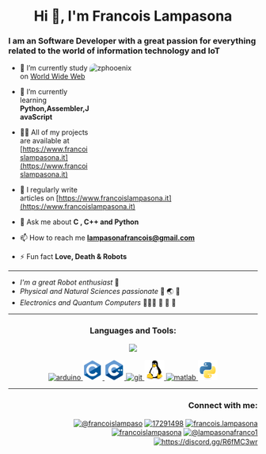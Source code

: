 <h1 align="center">Hi 👋, I'm Francois Lampasona</h1>
<h3 align="">I am an Software Developer with a great passion for everything related to the world of information technology and IoT </h3>

<img align="right" style="width:340px;height:260px;border-radius: 10px 10px 10px 10px;" src="https://r7q6w9z6.rocketcdn.me/career/wp-content/uploads/2021/02/01.gif" alt="zphooenix" />

<p>

- 🔭 I’m currently study on [World Wide Web](https://www.google.com/)

- 🌱 I’m currently learning **Python,Assembler,JavaScript**

- 👨‍💻 All of my projects are available at [https://www.francoislampasona.it](https://www.francoislampasona.it)

- 📝 I regularly write articles on [https://www.francoislampasona.it](https://www.francoislampasona.it)

- 💬 Ask me about **C , C++ and Python**

- 📫 How to reach me **lampasonafrancois@gmail.com**

- ⚡ Fun fact **Love, Death & Robots**

</p>

---
- *I'm a great Robot enthusiast* 🤖
- *Physical and Natural Sciences passionate* 🌱 🌏 🌱
- *Electronics and Quantum Computers* 🧑🏻‍💻 📡 🔋 🔌
---

<h3 align="center">Languages and Tools:</h3> 

<p align="center">  <img src="https://skillicons.dev/icons?i=html,css,bootstrap,sass,js,ts,react,redux,java,spring,postgres" /></p>
<p align="center"><a href="https://www.arduino.cc/" target="_blank" rel="noreferrer"> <img src="https://cdn.worldvectorlogo.com/logos/arduino-1.svg" alt="arduino" width="40" height="40"/> </a> <a href="https://www.cprogramming.com/" target="_blank" rel="noreferrer"> <img src="https://raw.githubusercontent.com/devicons/devicon/master/icons/c/c-original.svg" alt="c" width="40" height="40"/> </a> <a href="https://www.w3schools.com/cpp/" target="_blank" rel="noreferrer"> <img src="https://raw.githubusercontent.com/devicons/devicon/master/icons/cplusplus/cplusplus-original.svg" alt="cplusplus" width="40" height="40"/> </a> <a href="https://git-scm.com/" target="_blank" rel="noreferrer"> <img src="https://www.vectorlogo.zone/logos/git-scm/git-scm-icon.svg" alt="git" width="40" height="40"/> </a> <a href="https://www.linux.org/" target="_blank" rel="noreferrer"> <img src="https://raw.githubusercontent.com/devicons/devicon/master/icons/linux/linux-original.svg" alt="linux" width="40" height="40"/> </a> <a href="https://www.mathworks.com/" target="_blank" rel="noreferrer"> <img src="https://upload.wikimedia.org/wikipedia/commons/2/21/Matlab_Logo.png" alt="matlab" width="40" height="40"/> </a> <a href="https://www.python.org" target="_blank" rel="noreferrer"> <img src="https://raw.githubusercontent.com/devicons/devicon/master/icons/python/python-original.svg" alt="python" width="40" height="40"/> </a> </p>
 

---



<h3 align="right">Connect with me:</h3>
<p align="right">
<a href="https://twitter.com/@francoislampaso" target="blank"><img align="center" src="https://raw.githubusercontent.com/rahuldkjain/github-profile-readme-generator/master/src/images/icons/Social/twitter.svg" alt="@francoislampaso" height="30" width="40" /></a>
<a href="https://stackoverflow.com/users/17291498" target="blank"><img align="center" src="https://raw.githubusercontent.com/rahuldkjain/github-profile-readme-generator/master/src/images/icons/Social/stack-overflow.svg" alt="17291498" height="30" width="40" /></a>
<a href="https://fb.com/francois.lampasona" target="blank"><img align="center" src="https://raw.githubusercontent.com/rahuldkjain/github-profile-readme-generator/master/src/images/icons/Social/facebook.svg" alt="francois.lampasona" height="30" width="40" /></a>
<a href="https://instagram.com/francoislampasona" target="blank"><img align="center" src="https://raw.githubusercontent.com/rahuldkjain/github-profile-readme-generator/master/src/images/icons/Social/instagram.svg" alt="francoislampasona" height="30" width="40" /></a>
<a href="https://www.hackerrank.com/@lampasonafranco1" target="blank"><img align="center" src="https://raw.githubusercontent.com/rahuldkjain/github-profile-readme-generator/master/src/images/icons/Social/hackerrank.svg" alt="@lampasonafranco1" height="30" width="40" /></a>
<a href="https://discord.gg/https://discord.gg/R6fMC3wr" target="blank"><img align="center" src="https://raw.githubusercontent.com/rahuldkjain/github-profile-readme-generator/master/src/images/icons/Social/discord.svg" alt="https://discord.gg/R6fMC3wr" height="30" width="40" /></a>
</p>


